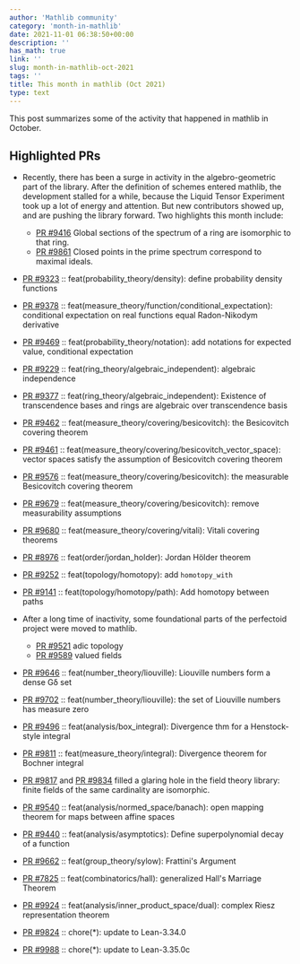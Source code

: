 ```yaml
---
author: 'Mathlib community'
category: 'month-in-mathlib'
date: 2021-11-01 06:38:50+00:00
description: ''
has_math: true
link: ''
slug: month-in-mathlib-oct-2021
tags: ''
title: This month in mathlib (Oct 2021)
type: text
---
```


This post summarizes some of the activity that happened in mathlib in October.

## Highlighted PRs

* Recently, there has been a surge in activity in the algebro-geometric part of the library.
  After the definition of schemes entered mathlib, the development stalled for a while,
  because the Liquid Tensor Experiment took up a lot of energy and attention.
  But new contributors showed up, and are pushing the library forward.
  Two highlights this month include:
  - [PR #9416](https://github.com/leanprover-community/mathlib/pull/9416) Global sections of the spectrum of a ring are isomorphic to that ring.
  - [PR #9861](https://github.com/leanprover-community/mathlib/pull/9861) Closed points in the prime spectrum correspond to maximal ideals.

* [PR #9323](https://github.com/leanprover-community/mathlib/pull/9323) :: feat(probability_theory/density): define probability density functions
* [PR #9378](https://github.com/leanprover-community/mathlib/pull/9378) :: feat(measure_theory/function/conditional_expectation): conditional expectation on real functions equal Radon-Nikodym derivative
* [PR #9469](https://github.com/leanprover-community/mathlib/pull/9469) :: feat(probability_theory/notation): add notations for expected value, conditional expectation

* [PR #9229](https://github.com/leanprover-community/mathlib/pull/9229) :: feat(ring_theory/algebraic_independent): algebraic independence
* [PR #9377](https://github.com/leanprover-community/mathlib/pull/9377) :: feat(ring_theory/algebraic_independent): Existence of transcendence bases and rings are algebraic over transcendence basis

* [PR #9462](https://github.com/leanprover-community/mathlib/pull/9462) :: feat(measure_theory/covering/besicovitch): the Besicovitch covering theorem
* [PR #9461](https://github.com/leanprover-community/mathlib/pull/9461) :: feat(measure_theory/covering/besicovitch_vector_space): vector spaces satisfy the assumption of Besicovitch covering theorem
* [PR #9576](https://github.com/leanprover-community/mathlib/pull/9576) :: feat(measure_theory/covering/besicovitch): the measurable Besicovitch covering theorem
* [PR #9679](https://github.com/leanprover-community/mathlib/pull/9679) :: feat(measure_theory/covering/besicovitch): remove measurability assumptions
* [PR #9680](https://github.com/leanprover-community/mathlib/pull/9680) :: feat(measure_theory/covering/vitali): Vitali covering theorems

* [PR #8976](https://github.com/leanprover-community/mathlib/pull/8976) :: feat(order/jordan_holder): Jordan Hölder theorem

* [PR #9252](https://github.com/leanprover-community/mathlib/pull/9252) :: feat(topology/homotopy): add `homotopy_with`
* [PR #9141](https://github.com/leanprover-community/mathlib/pull/9141) :: feat(topology/homotopy/path): Add homotopy between paths

* After a long time of inactivity, some foundational parts of the perfectoid project were moved to mathlib.
  - [PR #9521](https://github.com/leanprover-community/mathlib/pull/9521) adic topology
  - [PR #9589](https://github.com/leanprover-community/mathlib/pull/9589) valued fields

* [PR #9646](https://github.com/leanprover-community/mathlib/pull/9646) :: feat(number_theory/liouville): Liouville numbers form a dense Gδ set
* [PR #9702](https://github.com/leanprover-community/mathlib/pull/9702) :: feat(number_theory/liouville): the set of Liouville numbers has measure zero

* [PR #9496](https://github.com/leanprover-community/mathlib/pull/9496) :: feat(analysis/box_integral): Divergence thm for a Henstock-style integral
* [PR #9811](https://github.com/leanprover-community/mathlib/pull/9811) :: feat(measure_theory/integral): Divergence theorem for Bochner integral

* [PR #9817](https://github.com/leanprover-community/mathlib/pull/9817) and [PR #9834](https://github.com/leanprover-community/mathlib/pull/9834)
  filled a glaring hole in the field theory library: finite fields of the same cardinality are isomorphic.

* [PR #9540](https://github.com/leanprover-community/mathlib/pull/9540) :: feat(analysis/normed_space/banach): open mapping theorem for maps between affine spaces
* [PR #9440](https://github.com/leanprover-community/mathlib/pull/9440) :: feat(analysis/asymptotics): Define superpolynomial decay of a function
* [PR #9662](https://github.com/leanprover-community/mathlib/pull/9662) :: feat(group_theory/sylow): Frattini's Argument
* [PR #7825](https://github.com/leanprover-community/mathlib/pull/7825) :: feat(combinatorics/hall): generalized Hall's Marriage Theorem
* [PR #9924](https://github.com/leanprover-community/mathlib/pull/9924) :: feat(analysis/inner_product_space/dual): complex Riesz representation theorem


* [PR #9824](https://github.com/leanprover-community/mathlib/pull/9824) :: chore(*): update to Lean-3.34.0
* [PR #9988](https://github.com/leanprover-community/mathlib/pull/9988) :: chore(*): update to Lean-3.35.0c





